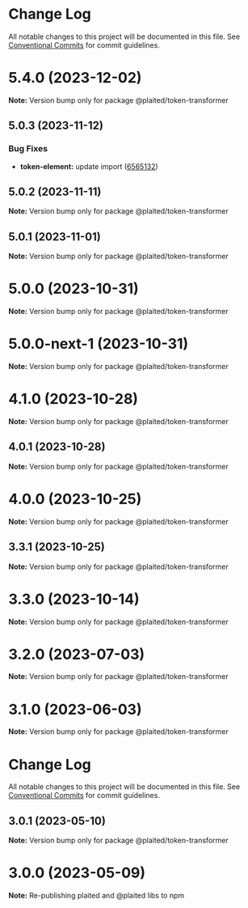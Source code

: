# Change Log

All notable changes to this project will be documented in this file.
See [Conventional Commits](https://conventionalcommits.org) for commit guidelines.

# 5.4.0 (2023-12-02)

**Note:** Version bump only for package @plaited/token-transformer





## 5.0.3 (2023-11-12)


### Bug Fixes

* **token-element:** update import ([6565132](https://github.com/plaited/plaited/commit/6565132b2bb531cf521ada49f583125ee06f4cd8))





## 5.0.2 (2023-11-11)

**Note:** Version bump only for package @plaited/token-transformer





## 5.0.1 (2023-11-01)

**Note:** Version bump only for package @plaited/token-transformer





# 5.0.0 (2023-10-31)

**Note:** Version bump only for package @plaited/token-transformer





# 5.0.0-next-1 (2023-10-31)

**Note:** Version bump only for package @plaited/token-transformer





# 4.1.0 (2023-10-28)

**Note:** Version bump only for package @plaited/token-transformer

## 4.0.1 (2023-10-28)

**Note:** Version bump only for package @plaited/token-transformer

# 4.0.0 (2023-10-25)

**Note:** Version bump only for package @plaited/token-transformer

## 3.3.1 (2023-10-25)

**Note:** Version bump only for package @plaited/token-transformer

# 3.3.0 (2023-10-14)

**Note:** Version bump only for package @plaited/token-transformer

# 3.2.0 (2023-07-03)

**Note:** Version bump only for package @plaited/token-transformer

# 3.1.0 (2023-06-03)

**Note:** Version bump only for package @plaited/token-transformer

# Change Log

All notable changes to this project will be documented in this file. See
[Conventional Commits](https://conventionalcommits.org) for commit guidelines.

## 3.0.1 (2023-05-10)

**Note:** Version bump only for package @plaited/token-transformer

# 3.0.0 (2023-05-09)

**Note:** Re-publishing plaited and @plaited libs to npm
